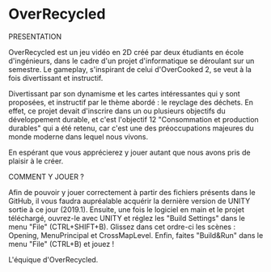 # OverRecycled

PRESENTATION

OverRecycled est un jeu vidéo en 2D créé par deux étudiants en école d'ingénieurs, dans le cadre d'un projet d'informatique se déroulant sur un semestre. Le gameplay, s'inspirant de celui d'OverCooked 2, se veut à la fois divertissant et instructif. 

Divertissant par son dynamisme et les cartes intéressantes qui y sont proposées, et instructif par le thème abordé : le reyclage des déchets. En effet, ce projet devait d'inscrire dans un ou plusieurs objectifs du développement durable, et c'est l'objectif 12  "Consommation et production durables" qui a été retenu, car c'est une des préoccupations majeures du monde moderne dans lequel nous vivons.

En espérant que vous apprécierez y jouer autant que nous avons pris de plaisir à le créer.

COMMENT Y JOUER ?

Afin de pouvoir y jouer correctement à partir des fichiers présents dans le GitHub, il vous faudra aupréalable acquérir la dernière version de UNITY sortie à ce jour (2019.1). Ensuite, une fois le logiciel en main et le projet téléchargé, ouvrez-le avec UNITY et réglez les "Build Settings" dans le menu "File" (CTRL+SHIFT+B). Glissez dans cet ordre-ci les scènes : Opening, MenuPrincipal et CrossMapLevel. Enfin, faites "Build&Run" dans le menu "File" (CTRL+B) et jouez !

L'équique d'OverRecycled.
